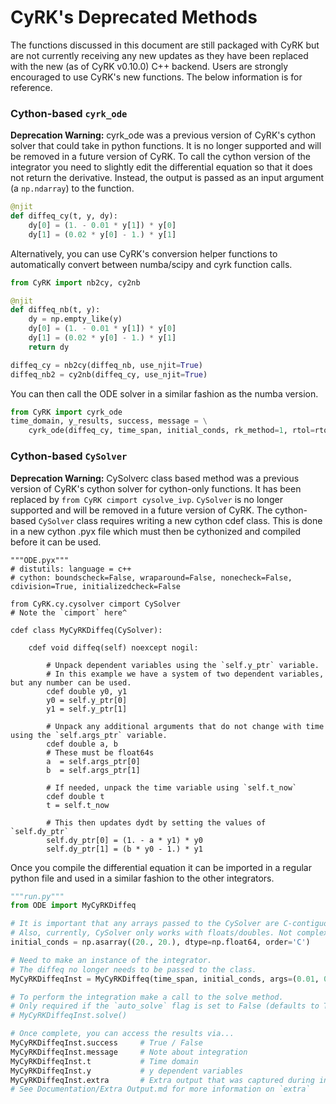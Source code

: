# CyRK's Deprecated Methods
The functions discussed in this document are still packaged with CyRK but are not currently receiving any new updates as they have been replaced with the new (as of CyRK v0.10.0) C++ backend.
Users are strongly encouraged to use CyRK's new functions. The below information is for reference.

### Cython-based `cyrk_ode`
**Deprecation Warning:** cyrk_ode was a previous version of CyRK's cython solver that could take in python functions. It is no longer supported and will be removed in a future version of CyRK.
To call the cython version of the integrator you need to slightly edit the differential equation so that it does not
return the derivative. Instead, the output is passed as an input argument (a `np.ndarray`) to the function. 

```python
@njit
def diffeq_cy(t, y, dy):
    dy[0] = (1. - 0.01 * y[1]) * y[0]
    dy[1] = (0.02 * y[0] - 1.) * y[1]
```

Alternatively, you can use CyRK's conversion helper functions to automatically convert between numba/scipy and cyrk function calls.

```python
from CyRK import nb2cy, cy2nb

@njit
def diffeq_nb(t, y):
    dy = np.empty_like(y)
    dy[0] = (1. - 0.01 * y[1]) * y[0]
    dy[1] = (0.02 * y[0] - 1.) * y[1]
    return dy

diffeq_cy = nb2cy(diffeq_nb, use_njit=True)
diffeq_nb2 = cy2nb(diffeq_cy, use_njit=True)
```

You can then call the ODE solver in a similar fashion as the numba version.

```python
from CyRK import cyrk_ode
time_domain, y_results, success, message = \
    cyrk_ode(diffeq_cy, time_span, initial_conds, rk_method=1, rtol=rtol, atol=atol)
```

### Cython-based `CySolver`
**Deprecation Warning:** CySolverc class based method was a previous version of CyRK's cython solver for cython-only functions. It has been replaced by `from CyRK cimport cysolve_ivp`. `CySolver` is no longer supported and will be removed in a future version of CyRK.
The cython-based `CySolver` class requires writing a new cython cdef class. This is done in a new cython .pyx file which must then be cythonized and compiled before it can be used.

```cython
"""ODE.pyx"""
# distutils: language = c++
# cython: boundscheck=False, wraparound=False, nonecheck=False, cdivision=True, initializedcheck=False

from CyRK.cy.cysolver cimport CySolver
# Note the `cimport` here^

cdef class MyCyRKDiffeq(CySolver):

    cdef void diffeq(self) noexcept nogil:
        
        # Unpack dependent variables using the `self.y_ptr` variable.
        # In this example we have a system of two dependent variables, but any number can be used.
        cdef double y0, y1
        y0 = self.y_ptr[0]
        y1 = self.y_ptr[1]

        # Unpack any additional arguments that do not change with time using the `self.args_ptr` variable.
        cdef double a, b
        # These must be float64s
        a  = self.args_ptr[0]
        b  = self.args_ptr[1]

        # If needed, unpack the time variable using `self.t_now`
        cdef double t
        t = self.t_now

        # This then updates dydt by setting the values of `self.dy_ptr`
        self.dy_ptr[0] = (1. - a * y1) * y0
        self.dy_ptr[1] = (b * y0 - 1.) * y1
```

Once you compile the differential equation it can be imported in a regular python file and used in a similar fashion to the other integrators.

```python
"""run.py"""
from ODE import MyCyRKDiffeq

# It is important that any arrays passed to the CySolver are C-contiguous (set with numpy with "order=C")
# Also, currently, CySolver only works with floats/doubles. Not complex.
initial_conds = np.asarray((20., 20.), dtype=np.float64, order='C')

# Need to make an instance of the integrator.
# The diffeq no longer needs to be passed to the class.
MyCyRKDiffeqInst = MyCyRKDiffeq(time_span, initial_conds, args=(0.01, 0.02), rk_method=1, rtol=rtol, atol=atol, auto_solve=True)

# To perform the integration make a call to the solve method.
# Only required if the `auto_solve` flag is set to False (defaults to True)
# MyCyRKDiffeqInst.solve()

# Once complete, you can access the results via...
MyCyRKDiffeqInst.success     # True / False
MyCyRKDiffeqInst.message     # Note about integration
MyCyRKDiffeqInst.t           # Time domain
MyCyRKDiffeqInst.y           # y dependent variables
MyCyRKDiffeqInst.extra       # Extra output that was captured during integration.
# See Documentation/Extra Output.md for more information on `extra`
```